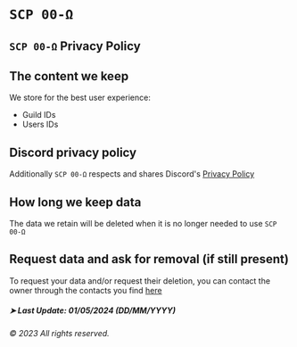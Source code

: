 # `SCP 00-Ω`
## `SCP 00-Ω` Privacy Policy
## The content we keep
We store for the best user experience:
- Guild IDs
- Users IDs

## Discord privacy policy
Additionally `SCP 00-Ω` respects and shares Discord's [Privacy Policy](https://discord.com/privacy-policy)

## How long we keep data
The data we retain will be deleted when it is no longer needed to use `SCP 00-Ω`

## Request data and ask for removal (if still present)
To request your data and/or request their deletion, you can contact the owner through the contacts you find [here](https://ildiamantedisl.com/scp00/tos/#basic-information-for-the-user)

##### ➤ Last Update: 01/05/2024 (DD/MM/YYYY)
###### © 2023 All rights reserved.
